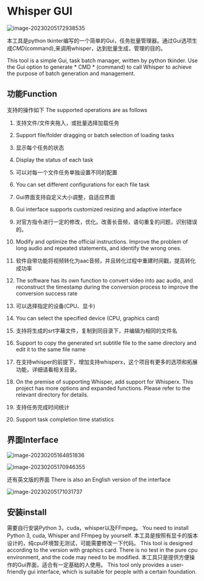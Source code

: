 # Whisper GUI

![image-20230205172938535](https://cdn.jsdelivr.net/gh/cq535454518/cq_images@main/img1/image-20230205172938535.png)

本工具是python tkinter编写的一个简单的Gui，任务批量管理器。通过Gui选项生成*CMD*(command),来调用whisper，达到批量生成，管理的目的。

This tool is a simple Gui, task batch manager, written by python tkinder. Use the Gui option to generate * CMD * (command) to call Whisper to achieve the purpose of batch generation and management.



## 功能Function



支持的操作如下
The supported operations are as follows



1. 支持文件/文件夹拖入，或批量选择加载任务
1. Support file/folder dragging or batch selection of loading tasks

2. 显示每个任务的状态
2. Display the status of each task

3. 可以对每一个文件任务单独设置不同的配置
3. You can set different configurations for each file task

4. Gui界面支持自定义大小调整，自适应界面
4. Gui interface supports customized resizing and adaptive interface

5. 对官方指令进行一定的修改，优化。改善长音频，语句重复的问题，识别错误的。
5. Modify and optimize the official instructions. Improve the problem of long audio and repeated statements, and identify the wrong ones.

6. 软件自带功能将视频转化为aac音频，并且转化过程中重建时间戳，提高转化成功率
6. The software has its own function to convert video into aac audio, and reconstruct the timestamp during the conversion process to improve the conversion success rate

7. 可以选择指定的设备(CPU、显卡)
7. You can select the specified device (CPU, graphics card)

8. 支持将生成的srt字幕文件，复制到同目录下，并编辑为相同的文件名
8. Support to copy the generated srt subtitle file to the same directory and edit it to the same file name

9. 在支持whisper的前提下，增加支持whisperx，这个项目有更多的选项和拓展功能，详细请看相关目录。
9. On the premise of supporting Whisper, add support for Whisperx. This project has more options and expanded functions. Please refer to the relevant directory for details.

10. 支持任务完成时间统计

10. Support task completion time statistics

## 界面Interface

![image-20230205164851836](https://cdn.jsdelivr.net/gh/cq535454518/cq_images@main/img1/image-20230205164851836.png)

![image-20230205170946355](https://cdn.jsdelivr.net/gh/cq535454518/cq_images@main/img1/image-20230205170946355.png)

还有英文版的界面
There is also an English version of the interface

![image-20230205171031737](https://cdn.jsdelivr.net/gh/cq535454518/cq_images@main/img1/image-20230205171031737.png)

## 安装install

需要自行安装Python 3，cuda，whisper以及FFmpeg。
You need to install Python 3, cuda, Whisper and FFmpeg by yourself.
本工具是按照有显卡的版本设计的，纯cpu环境暂无测试，可能需要修改一下代码。
This tool is designed according to the version with graphics card. There is no test in the pure cpu environment, and the code may need to be modified.
本工具只是提供方便操作的Gui界面，适合有一定基础的人使用。
This tool only provides a user-friendly gui interface, which is suitable for people with a certain foundation.
